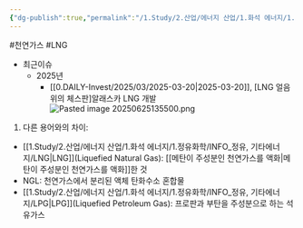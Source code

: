 ```yaml
---
{"dg-publish":true,"permalink":"/1.Study/2.산업/에너지 산업/1.화석 에너지/1.정유화학/INFO_정유, 기타에너지/LNG/","created":"2024-12-30T21:22:50.374+09:00","updated":"2025-06-25T13:55:02.665+09:00"}
---
```


#천연가스 #LNG


- 최근이슈
	- 2025년
		- [[0.DAILY-Invest/2025/03/2025-03-20\|2025-03-20]], [LNG 얼음 위의 체스판]알래스카 LNG 개발![Pasted image 20250625135500.png](/img/user/attachments/Pasted%20image%2020250625135500.png)


1. 다른 용어와의 차이:

- [[1.Study/2.산업/에너지 산업/1.화석 에너지/1.정유화학/INFO_정유, 기타에너지/LNG\|LNG]](Liquefied Natural Gas): [[메탄이 주성분인 천연가스를 액화\|메탄이 주성분인 천연가스를 액화]]한 것
- NGL: 천연가스에서 분리된 액체 탄화수소 혼합물
- [[1.Study/2.산업/에너지 산업/1.화석 에너지/1.정유화학/INFO_정유, 기타에너지/LPG\|LPG]](Liquefied Petroleum Gas): 프로판과 부탄을 주성분으로 하는 석유가스